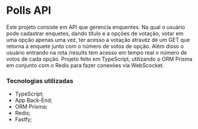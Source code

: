 # Polls API

Este projeto consiste em API que gerencia enquentes. Na qual o usuário pode cadastrar enquetes, dando título e a opções de votação, votar em uma opção apenas uma vez, ter acesso a votação atravéz de um GET que retorna a enquete junto com o número de votos de opção. Além disso o usuário entrando na rota /results tem acesso em tempo real o número de votos de cada opção. Projeto feito em TypeScript, utilizando o ORM Prisma em conjunto com o Redis para fazer conexões via WebScocket.

### Tecnologias utilizadas

  - TypeScript;
  - App Back-End;
  - ORM Prisma;
  - Redis;
  - Fastfy;